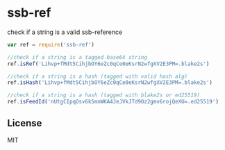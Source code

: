 # ssb-ref

check if a string is a valid ssb-reference

``` js
var ref = require('ssb-ref')

//check if a string is a tagged base64 string
ref.isRef('Lihvp+fMdt5CihjbOY6eZc0qCe0eKsrN2wfgXV2E3PM=.blake2s')

//check if a string is a hash (tagged with valid hash alg)
ref.isHash('Lihvp+fMdt5CihjbOY6eZc0qCe0eKsrN2wfgXV2E3PM=.blake2s')

//check if a string is a hash (tagged with blake2s or ed25519)
ref.isFeedId('nUtgCIpqOsv6k5mnWKA4JeJVkJTd9Oz2gmv6rojQeXU=.ed25519')
```

## License

MIT
